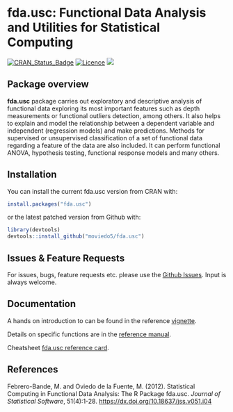
<!-- README.md is generated from README.Rmd. Please edit that file -->


# fda.usc: Functional Data Analysis and Utilities for Statistical Computing 

<!-- ![](inst/figures/fda.usc.png)
pkgdown::build_site()
-->

[![CRAN\_Status\_Badge](https://www.r-pkg.org/badges/version/fda.usc)](https://cran.r-project.org/package=fda.usc)
[![Licence](https://img.shields.io/badge/licence-GPL--2-blue.svg)](https://www.gnu.org/licenses/gpl-2.0.en.html)
[![](https://cranlogs.r-pkg.org/badges/fda.usc)](https://cran.r-project.org/package=fda.usc)

## Package overview

**fda.usc** package carries out exploratory and descriptive analysis of
functional data exploring its most important features such as depth
measurements or functional outliers detection, among others. It also
helps to explain and model the relationship between a dependent variable
and independent (regression models) and make predictions. Methods for
supervised or unsupervised classification of a set of functional data
regarding a feature of the data are also included. It can perform
functional ANOVA, hypothesis testing, functional response models and
many others.

## Installation

You can install the current fda.usc version from CRAN with:

``` r
install.packages("fda.usc")
```

or the latest patched version from Github with:

``` r
library(devtools)
devtools::install_github("moviedo5/fda.usc")
```

## Issues & Feature Requests

For issues, bugs, feature requests etc. please use the [Github
Issues](https://github.com/moviedo5/fda.usc/issues). Input is always
welcome.

## Documentation

A hands on introduction to  can be found in the reference
[vignette](https://www.jstatsoft.org/article/view/v051i04/).

Details on specific functions are in the [reference
manual](docs/fda.usc-manual.pdf).

Cheatsheet [fda.usc reference
card](https://zenodo.org/record/3386752/files/RefCard_fda.usc_v1.pdf?download=1).

## References

Febrero-Bande, M. and Oviedo de la Fuente, M. (2012). Statistical
Computing in Functional Data Analysis: The R Package fda.usc. *Journal
of Statistical Software*, 51(4):1-28.
<https://dx.doi.org/10.18637/jss.v051.i04>

<!-- 
<https://www.jstatsoft.org/v51/i04/>
library(roxygen2)
# setwd("D:/Users/moviedo/github/fda.usc/")
getwd()
pkgbuild::compile_dll()
roxygenize()
devtools::document() 

tools::checkRd("man/Outliers.fdata.Rd")

library(devtools)
devtools::build()
devtools::check(manual = TRUE) 
devtools::install()
devtools::build_win()

devtools::install_github("moviedo5/fda.usc",auth_user="moviedo5")

# devtools::install_github("moviedo5/fda.usc",auth_user="moviedo5")

R CMD build fda.usc
R CMD check fda.usc_2.2.0.tar.gz --as-cran
R CMD INSTALL fda.usc_2.2.0.tar.gz --build
R-wind-builder fda.usc_2.2.0.tar.gz --as-cran

library(pkgdown)
# usethis::use_pkgdown()
# Build website:
#pkgdown::build_site()
build_site(new_process = TRUE)

-->


